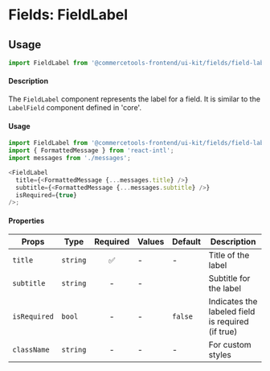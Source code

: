 # Fields: FieldLabel

## Usage

```js
import FieldLabel from '@commercetools-frontend/ui-kit/fields/field-label';
```

#### Description

The `FieldLabel` component represents the label for a field. It is similar to the `LabelField`
component defined in 'core'.

#### Usage

```js
import FieldLabel from '@commercetools-frontend/ui-kit/fields/field-label';
import { FormattedMessage } from 'react-intl';
import messages from './messages';

<FieldLabel
  title={<FormattedMessage {...messages.title} />}
  subtitle={<FormattedMessage {...messages.subtitle} />}
  isRequired={true}
/>;
```

#### Properties

| Props        | Type     | Required | Values | Default | Description                                       |
| ------------ | -------- | :------: | ------ | ------- | ------------------------------------------------- |
| `title`      | `string` |    ✅    | -      | -       | Title of the label                                |
| `subtitle`   | `string` |    -     | -      |         | Subtitle for the label                            |
| `isRequired` | `bool`   |    -     | -      | `false` | Indicates the labeled field is required (if true) |
| `className`  | `string` |    -     | -      | -       | For custom styles                                 |
